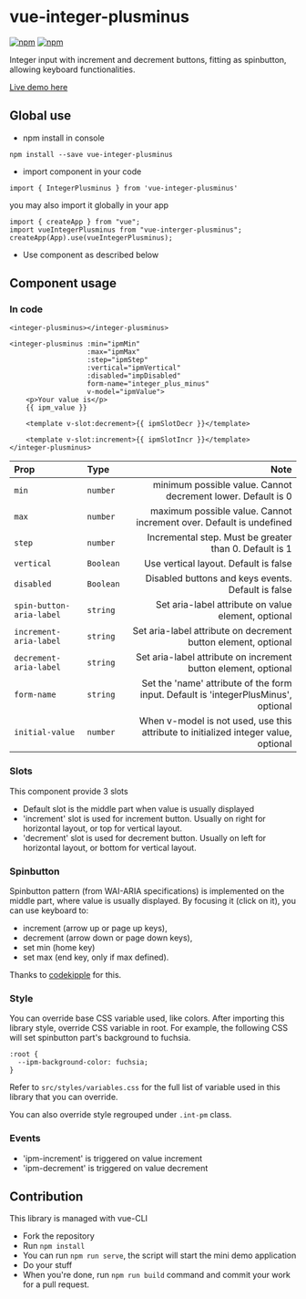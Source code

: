 # vue-integer-plusminus
[![npm](https://img.shields.io/npm/v/vue-integer-plusminus.svg)](https://www.npmjs.com/package/vue-integer-plusminus)
[![npm](https://img.shields.io/npm/dt/vue-integer-plusminus.svg)](https://www.npmjs.com/package/vue-integer-plusminus)

Integer input with increment and decrement buttons,
fitting as spinbutton, allowing keyboard functionalities.

[Live demo here](https://keiwen.github.io/vue-integer-plusminus/)

## Global use
- npm install in console
```
npm install --save vue-integer-plusminus
```
- import component in your code
```
import { IntegerPlusminus } from 'vue-integer-plusminus'
```
you may also import it globally in your app
```
import { createApp } from "vue";
import vueIntegerPlusminus from "vue-interger-plusminus";
createApp(App).use(vueIntegerPlusminus);
```
- Use component as described below

## Component usage
### In code
```
<integer-plusminus></integer-plusminus>
```
```
<integer-plusminus :min="ipmMin"
                   :max="ipmMax"
                   :step="ipmStep"
                   :vertical="ipmVertical"
                   :disabled="impDisabled"
                   form-name="integer_plus_minus"
                   v-model="ipmValue">
    <p>Your value is</p>
    {{ ipm_value }}
    
    <template v-slot:decrement>{{ ipmSlotDecr }}</template>
    
    <template v-slot:increment>{{ ipmSlotIncr }}</template>
</integer-plusminus>
```

| Prop                     | Type      |                                                                                Note |
|:-------------------------|:----------|------------------------------------------------------------------------------------:|
| `min`                    | `number`  |                        minimum possible value. Cannot decrement lower. Default is 0 |
| `max`                    | `number`  |                 maximum possible value. Cannot increment over. Default is undefined |
| `step`                   | `number`  |                              Incremental step. Must be greater than 0. Default is 1 |
| `vertical`               | `Boolean` |                                               Use vertical layout. Default is false |
| `disabled`               | `Boolean` |                                  Disabled buttons and keys events. Default is false |
| `spin-button-aria-label` | `string`  |                                 Set aria-label attribute on value element, optional |
| `increment-aria-label`   | `string`  |                      Set aria-label attribute on decrement button element, optional |
| `decrement-aria-label`   | `string`  |                      Set aria-label attribute on increment button element, optional |
| `form-name`              | `string`  | Set the 'name' attribute of the form input. Default is 'integerPlusMinus', optional |
| `initial-value`          | `number`  | When v-model is not used, use this attribute to initialized integer value, optional |

### Slots
This component provide 3 slots
- Default slot is the middle part when value is usually displayed
- 'increment' slot is used for increment button.
Usually on right for horizontal layout,
or top for vertical layout.
- 'decrement' slot is used for decrement button.
Usually on left for horizontal layout,
or bottom for vertical layout.

### Spinbutton
Spinbutton pattern (from WAI-ARIA specifications) is implemented on the middle part,
where value is usually displayed.
By focusing it (click on it), you can use keyboard to:
- increment (arrow up or page up keys),
- decrement (arrow down or page down keys),
- set min (home key)
- set max (end key, only if max defined).

Thanks to [codekipple](https://github.com/codekipple) for this.

### Style
You can override base CSS variable used, like colors.
After importing this library style, override CSS variable in root.
For example, the following CSS will set spinbutton part's background to fuchsia.
```
:root {
  --ipm-background-color: fuchsia;
}
```
Refer to `src/styles/variables.css` for the full list of variable used
in this library that you can override.

You can also override style regrouped under `.int-pm` class.

### Events
- 'ipm-increment' is triggered on value increment
- 'ipm-decrement' is triggered on value decrement

## Contribution
This library is managed with vue-CLI
- Fork the repository
- Run `npm install`
- You can run `npm run serve`, the script will start the mini demo application
- Do your stuff
- When you're done, run `npm run build` command and commit your work for a pull request.
